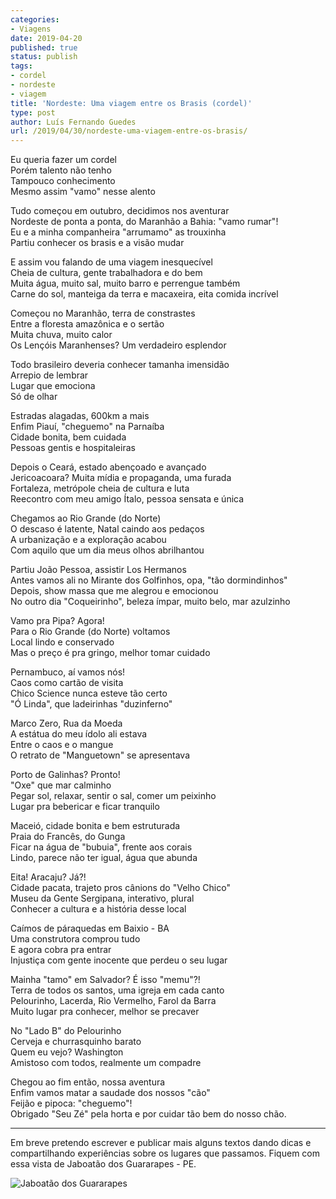 ```yaml
---
categories:
- Viagens
date: 2019-04-20
published: true
status: publish
tags:
- cordel
- nordeste
- viagem
title: 'Nordeste: Uma viagem entre os Brasis (cordel)'
type: post
author: Luís Fernando Guedes
url: /2019/04/30/nordeste-uma-viagem-entre-os-brasis/
---
```


Eu queria fazer um cordel  
Porém talento não tenho  
Tampouco conhecimento  
Mesmo assim "vamo" nesse alento  

Tudo começou em outubro, decidimos nos aventurar  
Nordeste de ponta a ponta, do Maranhão a Bahia: "vamo rumar"!  
Eu e a minha companheira "arrumamo" as trouxinha  
Partiu conhecer os brasis e a visão mudar  

E assim vou falando de uma viagem inesquecível  
Cheia de cultura, gente trabalhadora e do bem  
Muita água, muito sal, muito barro e perrengue também  
Carne do sol, manteiga da terra e macaxeira, eita comida incrível  

Começou no Maranhão, terra de constrastes  
Entre a floresta amazônica e o sertão  
Muita chuva, muito calor  
Os Lençóis Maranhenses? Um verdadeiro esplendor  

Todo brasileiro deveria conhecer tamanha imensidão  
Arrepio de lembrar  
Lugar que emociona  
Só de olhar  

Estradas alagadas, 600km a mais  
Enfim Piauí, "cheguemo" na Parnaíba  
Cidade bonita, bem cuidada  
Pessoas gentis e hospitaleiras  

Depois o Ceará, estado abençoado e avançado  
Jericoacoara? Muita mídia e propaganda, uma furada  
Fortaleza, metrópole cheia de cultura e luta  
Reecontro com meu amigo Ítalo, pessoa sensata e única  

Chegamos ao Rio Grande (do Norte)  
O descaso é latente, Natal caindo aos pedaços  
A urbanização e a exploração acabou  
Com aquilo que um dia meus olhos abrilhantou  

Partiu João Pessoa, assistir Los Hermanos  
Antes vamos ali no Mirante dos Golfinhos, opa, "tão dormindinhos"  
Depois, show massa que me alegrou e emocionou  
No outro dia "Coqueirinho", beleza ímpar, muito belo, mar azulzinho  

Vamo pra Pipa? Agora!  
Para o Rio Grande (do Norte) voltamos  
Local lindo e conservado  
Mas o preço é pra gringo, melhor tomar cuidado  

Pernambuco, aí vamos nós!  
Caos como cartão de visita  
Chico Science nunca esteve tão certo  
"Ó Linda", que ladeirinhas "duzinferno"  

Marco Zero, Rua da Moeda  
A estátua do meu ídolo ali estava  
Entre o caos e o mangue  
O retrato de "Manguetown" se apresentava  

Porto de Galinhas? Pronto!  
"Oxe" que mar calminho  
Pegar sol, relaxar, sentir o sal, comer um peixinho  
Lugar pra bebericar e ficar tranquilo  

Maceió, cidade bonita e bem estruturada  
Praia do Francês, do Gunga  
Ficar na água de "bubuia", frente aos corais  
Lindo, parece não ter igual, água que abunda  

Eita! Aracaju? Já?!  
Cidade pacata, trajeto pros cânions do "Velho Chico"  
Museu da Gente Sergipana, interativo, plural  
Conhecer a cultura e a história desse local  

Caímos de páraquedas em Baixio - BA  
Uma construtora comprou tudo  
E agora cobra pra entrar  
Injustiça com gente inocente que perdeu o seu lugar  

Mainha "tamo" em Salvador? É isso "memu"?!  
Terra de todos os santos, uma igreja em cada canto  
Pelourinho, Lacerda, Rio Vermelho, Farol da Barra  
Muito lugar pra conhecer, melhor se precaver  

No "Lado B" do Pelourinho  
Cerveja e churrasquinho barato  
Quem eu vejo? Washington  
Amistoso com todos, realmente um compadre  

Chegou ao fim então, nossa aventura  
Enfim vamos matar a saudade dos nossos "cão"  
Feijão e pipoca: "cheguemo"!  
Obrigado "Seu Zé" pela horta e por cuidar tão bem do nosso chão.  

---

Em breve pretendo escrever e publicar mais alguns textos dando dicas e compartilhando experiências
sobre os lugares que passamos. Fiquem com essa vista de Jaboatão dos Guararapes - PE.  

![Jaboatão dos Guararapes](/nordeste-brasis-cordel/jaboatao.jpg)
